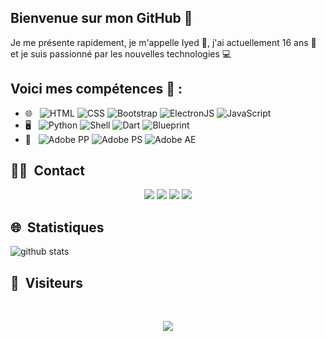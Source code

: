 ## Bienvenue sur mon GitHub 👋
Je me présente rapidement, je m'appelle Iyed 🎥, j'ai actuellement 16 ans 👦 et je suis passionné par les nouvelles technologies 💻
## Voici mes compétences 🚀 :
- 🌐 &nbsp;
  ![HTML](https://img.shields.io/badge/-HTML-333333?style=flat-square&logo=HTML5)
  ![CSS](https://img.shields.io/badge/-CSS-333333?style=flat-square&logo=CSS3&logoColor=1572B6)
  ![Bootstrap](https://img.shields.io/badge/-Bootstrap-333333?style=flat-square&logo=bootstrap&logoColor=563D7C)
  ![ElectronJS](https://img.shields.io/badge/-ElectronJS-333333?style=flat-square&logo=electron)
  ![JavaScript](https://img.shields.io/badge/-JS-333333?style=flat-square&logo=javascript)
- 🖥️ &nbsp;
  ![Python](https://img.shields.io/badge/-Python-333333?style=flat-square&logo=python)
  ![Shell](https://img.shields.io/badge/-Shell-333333?style=flat-square&logo=gnu-bash)
  ![Dart](https://img.shields.io/badge/-Dart-333333?style=flat-square&logo=dart)
  ![Blueprint](https://img.shields.io/badge/-Blueprint-333333?style=flat-square&logo=blueprint)
 - 🎨 &nbsp;
 ![Adobe PP](https://img.shields.io/badge/-Pr-333333?style=flat-square&logo=adobepremierepro)
 ![Adobe PS](https://img.shields.io/badge/-Ps-333333?style=flat-square&logo=adobephotoshop)
 ![Adobe AE](https://img.shields.io/badge/-Ae-333333?style=flat-square&logo=adobeaftereffects)

##  🤝🏻 &nbsp;Contact

<p align="center">
<a href="mailto:amriiyed410@icloud.com"><img src="https://img.shields.io/badge/-Mail-9497CE?style=flat-square&logo=gmail&logoColor=blue"/></a>
<a href="https://www.instagram.com/iyed.dev/"><img src="https://img.shields.io/badge/-Instagram-9497CE?style=flat-square&logo=instagram&logoColor=orange"/></a>
<a href="https://www.youtube.com/@iyed-dev"><img src="https://img.shields.io/badge/-YouTube-9497CE?style=flat-square&logo=youtube&logoColor=red"/></a>
<a href="https://discord.gg/4SNtQgjT8W"><img src="https://img.shields.io/badge/-YouTube-9497CE?style=flat-square&logo=discord&logoColor=purple"/></a>

  
  
## 🌐 &nbsp;Statistiques


![github stats](https://github-readme-stats.vercel.app/api/top-langs/?username=iyed-dev&theme=tokyonigh)


<!--
<img height="180em" src="https://github-readme-stats-eight-theta.vercel.app/api/top-langs/?username=iyed-dev&theme=dark&layout=compact&exclude_lang=java+r&hide_border=true&count_private=true"/>

![image drone gif](https://images.squarespace-cdn.com/content/v1/57a699cbe6f2e1f140d7a6f0/1487999817483-WVKKRXBXMOTHY2668FMY/ke17ZwdGBToddI8pDm48kFZ_DkQepisrGlWprJgXVKhZw-zPPgdn4jUwVcJE1ZvWQUxwkmyExglNqGp0IvTJZUJFbgE-7XRK3dMEBRBhUpypMQKA_akJd-8wDjR6vPSRtsJehSp9GTdlOV-w-2udr0O8I16LV2TDWx5yo_ad-_0/Drone-racing-tron-small.gif
)

<!--
<p align=center>
  <img align="center" src="https://github-readme-stats.vercel.app/api?username=iyed-dev&show_icons=true&theme=tokyonight&count_private=true" />
</p>
<p align=center>
  <img align="center" src="https://github-readme-stats.vercel.app/api/top-langs/?username=iyed-dev&theme=tokyonigh" />
</p>
-->

##  👀 &nbsp;Visiteurs
<br>
<p align="center">
  <img src="https://profile-counter.glitch.me/iyed-dev/count.svg" />
</p>

